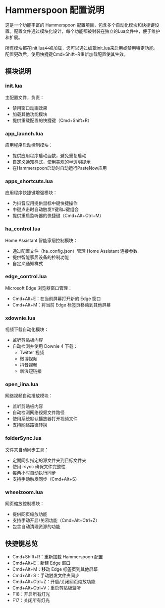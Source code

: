 # Hammerspoon 配置说明

这是一个功能丰富的 Hammerspoon 配置项目，包含多个自动化模块和快捷键设置。配置文件通过模块化设计，每个功能都被封装在独立的Lua文件中，便于维护和扩展。

所有模块都在init.lua中被加载，您可以通过编辑init.lua来启用或禁用特定功能。配置更改后，使用快捷键Cmd+Shift+R重新加载配置使其生效。

## 模块说明

### init.lua
主配置文件，负责：
- 禁用窗口动画效果
- 加载其他功能模块
- 提供重载配置的快捷键（Cmd+Shift+R）

### app_launch.lua
应用程序启动控制模块：
- 提供应用程序启动函数，避免重复启动
- 自定义通知样式，使用美观的半透明提示
- 在Hammerspoon启动时自动运行PasteNow应用

### apps_shortcuts.lua
应用程序快捷键增强模块：
- 为抖音应用提供鼠标中键快捷操作
- 中键点击时自动触发Y键和J键组合
- 提供重启监听器的快捷键（Cmd+Alt+Ctrl+M）

### ha_control.lua
Home Assistant 智能家居控制模块：
- 通过配置文件（ha_config.json）管理 Home Assistant 连接参数
- 提供智能家居设备的控制功能
- 自定义通知样式

### edge_control.lua
Microsoft Edge 浏览器窗口管理：
- Cmd+Alt+E：在当前屏幕打开新的 Edge 窗口
- Cmd+Alt+M：将当前 Edge 标签页移动到其他屏幕

### xdownie.lua
视频下载自动化模块：
- 监听剪贴板内容
- 自动检测并使用 Downie 4 下载：
  - Twitter 视频
  - 微博视频
  - 抖音视频
  - 新浪短链接

### open_iina.lua
网络视频自动播放模块：
- 监听剪贴板内容
- 自动检测网络视频文件路径
- 使用系统默认播放器打开视频文件
- 支持网络路径转换

### folderSync.lua
文件夹自动同步工具：
- 定期同步指定的源文件夹到目标文件夹
- 使用 rsync 确保文件完整性
- 每两小时自动执行同步
- 支持手动触发同步（Cmd+Alt+S）

### wheelzoom.lua
网页缩放控制模块：
- 提供网页缩放功能
- 支持手动开启/关闭功能（Cmd+Alt+Ctrl+Z）
- 包含自动清理资源的功能

## 快捷键总览

- Cmd+Shift+R：重新加载 Hammerspoon 配置
- Cmd+Alt+E：新建 Edge 窗口
- Cmd+Alt+M：移动 Edge 标签页到其他屏幕
- Cmd+Alt+S：手动触发文件夹同步
- Cmd+Alt+Ctrl+Z：开启/关闭网页缩放功能
- Cmd+Alt+Ctrl+V：重启剪贴板监听
- F18：开启所有灯光
- F17：关闭所有灯光